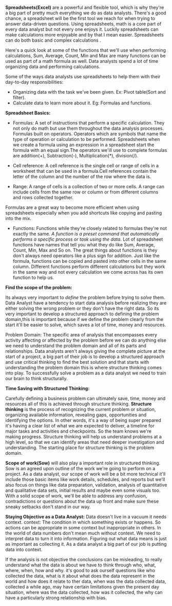**Spreadsheets(Excel)** are a powerful and flexible tool, which is why they're a big part of pretty much everything we do as data analysts. There's a good chance, a spreadsheet will be the first tool we reach for when trying to answer data-driven questions. Using spreadsheets, math is a core part of every data analyst but not every one enjoys it. Luckily spreadsheets can make calculations more enjoyable and by that I mean easier. Spreadsheets can do both basic and complex calculations .

Here's a quick look at some of the functions that we'll use when performing calculations, Sum, Average, Count, Min and Max are many functions can be used as part of a math formula as well. Data analysts spend a lot of time organizing data and performing calculations.

Some of the ways data analysts use spreadsheets to help them with their day-to-day responsibilities:
+  Organizing data with the task we've been given. Ex: Pivot table(Sort and filter).
+  Calculate data to learn more about it. Eg: Formulas and functions.

**Spreadsheet Basics:**
  + Formulas: A set of instructions that perform a specific calculation. They not only do math but use them throughout the data analysis processes. Formulas built on operators. Operators which are symbols that name the type of operation or calculation to be performed. Spreadsheets when we create a formula using an expression in a spreadsheet start the formula with an equal sign.The operators we'ill use to complete formulas are addition(+), Subtraction(-), Multiplication(*), division(/).
  
  + Cell reference: A cell reference is the single cell or range of cells in a worksheet that can be used in a formula.Cell references contain the letter of the column and the number of the row where the data is. 
  
  + Range: A range of cells is a collection of two or more cells. A range can include cells from the same row or column or from different columns and rows collected together.

Formulas are a great way to become more efficient when using spreadsheets especially when you add shortcuts like copying and pasting into the mix.
  
  + Functions: Functions while they're closely related to formulas they're not exactly the same. 
   *A function is a preset command that automatically performs a specific process or task using the data.* 
   Lot of spreadsheet functions have names that tell you what they do like Sum, Average, Count, Min, Max and So on. The great things about functions is they don't always need operators like a plus sign for addition. Just like the formula, functions can be copied and pasted into other cells in the same column. Different functions perform different calculations but they work in the same way and not every calculation we come across has its own function to help us.

**Find the scope of the problem:**

Its always very important to _define_ the problem before trying to _solve_ them. Data Analyst have a tendency to start data analysis before realizing they are either solving the wrong problem or they don't have the right data. So its very important to develop a structured approach to defining the problem domain,this is important because if we define the problem clearly from the start it'll be easier to solve, which saves a lot of time, money and resources. 

Problem Domain: The specific area of analysis that encompasses every activity affecting or affected by the problem before we can do anything else we need to understand the problem domain and all of its parts and relationships. Data analysts aren't always giving the complete picture at the start of a project, a big part of their job is to develop a structured approach and use critical thinking to find the best solution and that starts with understanding the problem domain this is where structure thinking comes into play. To successfully solve a problem as a data analyst we need to train our brain to think structurally. 

**Time Saving with Structured Thinking:**

Carefully defining a business problem can ultimately save, time, money and resources all of this is achieved through structure thinking.
**Structure thinking** is the process of recognizing the current problem or situation, organizing available information, revealing gaps, opportunities and identifying the options. In other words, it's a way of being super prepared it's having a clear list of what we are expected to deliver, a timeline for major tasks and activities and checkpoints. So the team knows we're making progress. Structure thinking will help us understand problems at a high level, so that we can identify areas that need deeper investigation and understanding. The starting place for structure thinking is the problem domain. 

**Scope of work(Sow)** will also play a important role in structured thinking. Sow is an agreed upon outline of the work we're going to perform on a project. 
As a data analyst, our scope of work will be a bit more technical it'll include those basic items like work details, schedules, and reports but we'll also focus on things like data preparation, validation, analysis of quantitative and qualitative data sets, initial results and maybe even some visuals too. With a solid scope of work, we'll be able to address any confusion, contradictions or questions about the data up front and make sure these sneaky setbacks don't stand in our way. 

**Staying Objective as a Data Analyst:** Data doesn't live in a vacuum it needs context. 
  context: The condition in which something exists or happens. So actions can be appropriate in some context but inappropriate in others. In the world of data numbers don't mean much without context. We need to interpret data to turn it into information. Figuring out what data means is just as important as collecting it. As a data analyst a big part of our job is putting data into context. 
  
  If the analysis is not objective the conclusions can be misleading, to really understand what the data is about we have to think through who, what, where, when, how and why. it's good to ask ourself questions like who collected the data, what is it about what does the data represent in the world and how does it relate to ther data, when was the data collected data, collected a while ago, may have certain limitations given the present day situation, where was the data collected,  how was it collected, the why can have a particularly strong relationship with bias. 
